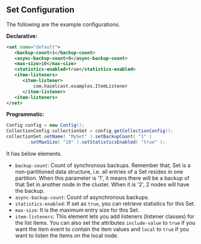 
## Set Configuration

The following are the example configurations.


**Declarative:**

```xml
<set name="default">
   <backup-count>1</backup-count>
   <async-backup-count>0</async-backup-count>
   <max-size>10</max-size>
   <statistics-enabled>true</statistics-enabled>
   <item-listeners>
      <item-listener>
          com.hazelcast.examples.ItemListener
      </item-listener>
   <item-listeners>
</set>
```

**Programmatic:**

```java
Config config = new Config();
CollectionConfig collectionSet = config.getCollectionConfig();
collectionSet.setName( "MySet" ).setBackupCount( "1" )
        .setMaxSize( "10" ).setStatisticsEnabled( "true" );
```
   

It has below elements.


- `backup-count`: Count of synchronous backups. Remember that, Set is a non-partitioned data structure, i.e. all entries of a Set resides in one partition. When this parameter is '1', it means there will be a backup of that Set in another node in the cluster. When it is '2', 2 nodes will have the backup.
- `async-backup-count`: Count of asynchronous backups.
- `statistics-enabled`: If set as `true`, you can retrieve statistics for this Set.
- `max-size`: It is the maximum entry size for this Set.
- `item-listeners`: This element lets you add listeners (listener classes) for the list items. You can also set the attributes `include-value` to `true` if you want the item event to contain the item values and `local` to `true` if you want to listen the items on the local node.



